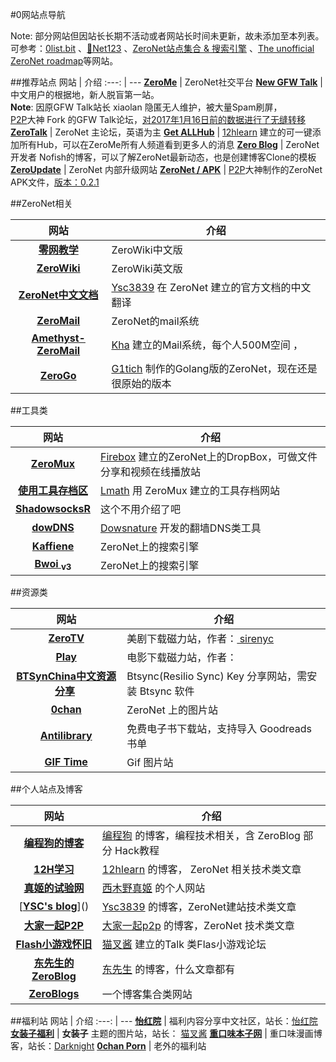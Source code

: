 #0网站点导航

Note: 部分网站但因站长长期不活动或者网站长时间未更新，故未添加至本列表。可参考：[0list.bit](http://127.0.0.1:43110/0list.bit/) 、[🎈Net123](http://127.0.0.1:43110/0net123.bit/?Home) 、[ZeroNet站点集合 & 搜索引擎](http://127.0.0.1:43110/19BPUZYAdCMxExKHoVSG3cG95wfUfFTEC9/?Topic:2_13Z7XxTa7JuFat3KzzMWu3onwM6biLuurJ/ZeroNet+4+14+UPDATE+zeroexpose+com) 、[The unofficial ZeroNet roadmap](http://127.0.0.1:43110/zaphods.bit/RM.html)等网站。


##推荐站点
网站 | 介绍 
:---: | --- 
[**ZeroMe**](http://127.0.0.1:43110/Me.ZeroNetwork.bit/) | ZeroNet社交平台 
[**New GFW Talk**](http://127.0.0.1:43110/19BPUZYAdCMxExKHoVSG3cG95wfUfFTEC9/) | 中文用户的根据地，新人脱盲第一站。<br>**Note**: 因原GFW Talk站长 xiaolan 隐匿无人维护，被大量Spam刷屏，<br> [P2P](http://127.0.0.1:43110/Me.ZeroNetwork.bit/?Profile/1RedkCkVaXuVXrqCMpoXQS29bwaqsuFdL/13Z7XxTa7JuFat3KzzMWu3onwM6biLuurJ/p2p@zeroid.bit)大神 Fork 的GFW Talk论坛，[对2017年1月16日前的数据进行了无缝转移](http://127.0.0.1:43110/Me.ZeroNetwork.bit/?Post/1RedkCkVaXuVXrqCMpoXQS29bwaqsuFdL/13Z7XxTa7JuFat3KzzMWu3onwM6biLuurJ/1484538258)
[**ZeroTalk**](http://127.0.0.1:43110/Talk.ZeroNetwork.bit/)  | ZeroNet 主论坛，英语为主
[**Get ALLHub**](http://127.0.0.1:43110/0hub.bit/) | [12hlearn](http://127.0.0.1:43110/Me.ZeroNetwork.bit/?Profile/1KNmG5rJUGhgUJGFbLkv2B5isaqu9PrZqi/1CwbqLCD6TdkinNNNb4GneZxbsoJ6Mw6oE/12hlearn@zeroid.bit) 建立的可一键添加所有Hub，可以在ZeroMe所有人频道看到更多人的消息
[**Zero Blog**](http://127.0.0.1:43110/Blog.ZeroNetwork.bit/) | ZeroNet 开发者 Nofish的博客，可以了解ZeroNet最新动态，也是创建博客Clone的模板
[**ZeroUpdate**](http://127.0.0.1:43110/1UPDatEDxnvHDo7TXvq6AEBARfNkyfxsp/) | ZeroNet 内部升级网站 
[**ZeroNet / APK**](http://127.0.0.1:43110/17iF64gTLycSohUSJsFyq7FMYsQfMqghJa/loader/?1Ja72F2v) | [P2P](http://127.0.0.1:43110/Me.ZeroNetwork.bit/?Profile/1RedkCkVaXuVXrqCMpoXQS29bwaqsuFdL/13Z7XxTa7JuFat3KzzMWu3onwM6biLuurJ/p2p@zeroid.bit)大神制作的ZeroNet APK文件，[版本：0.2.1](http://127.0.0.1:43110/Me.ZeroNetwork.bit/?Post/1RedkCkVaXuVXrqCMpoXQS29bwaqsuFdL/13Z7XxTa7JuFat3KzzMWu3onwM6biLuurJ/1484496342) 

##ZeroNet相关

网站 | 介绍 
:---: | ---
[**零网教学**](http://127.0.0.1:43110/1NCezLP8aXjABVreBB1CKGPub2tKTtyhWU/) | ZeroWiki中文版
[**ZeroWiki**](http://127.0.0.1:43110/138R53t3ZW7KDfSfxVpWUsMXgwUnsDNXLP/) | ZeroWiki英文版
[**ZeroNet中文文档**](http://127.0.0.1:43110/docs.ysc3839.bit/) | [Ysc3839](http://127.0.0.1:43110/Me.ZeroNetwork.bit/?Profile/12h51ug6CcntU2aiBjhP8Ns2e5VypbWWtv/13RFJdsXQGN5cfMK8GctB6nQZ5xwLmjcfB/ysc3839@zeroid.bit) 在 ZeroNet 建立的官方文档的中文翻译
[**ZeroMail**](http://127.0.0.1:43110/Mail.ZeroNetwork.bit) | ZeroNet的mail系统 
[**Amethyst-ZeroMail**](http://127.0.0.1:43110/1H3FFk1uXjtAqRswGTxfnc3Fvc7a4jFr54) | [Kha](http://127.0.0.1:43110/Me.ZeroNetwork.bit/?Profile/1KNmG5rJUGhgUJGFbLkv2B5isaqu9PrZqi/12kcMDfKMos1marvnhfduW5aBbwXcPV2ka/kha@zeroid.bit) 建立的Mail系统，每个人500M空间 ，
[**ZeroGo**](http://127.0.0.1:43110/g1itch.bit) | [G1tich](http://127.0.0.1:43110/Me.ZeroNetwork.bit/?Profile/1oranGeS2xsKZ4jVsu9SVttzgkYXu4k9v/133PfjoNP94oHC3GczL9e7SCKoeKEMyCDJ/g1tich@zeroid.bit) 制作的Golang版的ZeroNet，现在还是很原始的版本


##工具类

网站 | 介绍 
:---: | --- 
[**ZeroMux**](http://127.0.0.1:43110/1CiDoBP8RiWziqiBGEd8tQMy66A6fmnw2V/big/docs/) | [Firebox](http://127.0.0.1:43110/Me.ZeroNetwork.bit/?Profile/1RedkCkVaXuVXrqCMpoXQS29bwaqsuFdL/1LxkfGxtWhktAJ5WJ9ZnKxksTSH37qm8cC/waterrabbit@zeroid.bit) 建立的ZeroNet上的DropBox，可做文件分享和视频在线播放站
[**使用工具存档区**](http://127.0.0.1:43110/ZeroMux.bit/) | [Lmath](http://127.0.0.1:43110/Me.ZeroNetwork.bit/?Profile/1RedkCkVaXuVXrqCMpoXQS29bwaqsuFdL/1958F7oCppj78MP966AfojMQwHg2WUupzq/)  用 ZeroMux 建立的工具存档网站 
[**ShadowsocksR**](http://127.0.0.1:43110/shadowsocksr.bit) | 这个不用介绍了吧
[**dowDNS**](http://127.0.0.1:43110/1P7kEUyonzvkx6yywce2PBn7zPrngX5pgz/?Home) | [Dowsnature](http://127.0.0.1:43110/Me.ZeroNetwork.bit/?Profile/1oranGeS2xsKZ4jVsu9SVttzgkYXu4k9v/1JWokAPPa9fc42uKLEPi976pxvb7BrJk2o/dowsnature@zeroid.bit) 开发的翻墙DNS类工具 
[**Kaffiene**](http://127.0.0.1:43110/kaffiene.bit/) | ZeroNet上的搜索引擎 
[**Bwoi <sub>v3</sub>**](http://127.0.0.1:43110/1f7FYxZWSZ5YG7Nd8sGsHcWEQgvdnVvQF/) | ZeroNet上的搜索引擎 


##资源类

网站 | 介绍
:---: | ---
[**ZeroTV**](http://127.0.0.1:43110/1BEJbnufyav7TK23ADTs2Qi2UJeKSGDzw6/) | 美剧下载磁力站，作者：[ sirenyc](http://127.0.0.1:43110/Me.ZeroNetwork.bit/?Profile/1RedkCkVaXuVXrqCMpoXQS29bwaqsuFdL/19sggoAZ4hcorrrfWoFWP9rwfpVsL29cnZ/sirenyc@zeroid.bit) 
[**Play**](http://127.0.0.1:43110/1PLAYgDQboKojowD3kwdb3CtWmWaokXvfp/) | 电影下载磁力站，作者：[]()
[**BTSynChina中文资源分享**](http://127.0.0.1:43110/btsynchina.bit/)  | Btsync(Resilio Sync) Key 分享网站，需安装 Btsync 软件
[**0chan**](http://127.0.0.1:43110/0chan.bit) | ZeroNet 上的图片站
[**Antilibrary**](http://127.0.0.1:43110/Antilibrary.bit/) | 免费电子书下载站，支持导入 Goodreads 书单 
[**GIF Time**](http://127.0.0.1:43110/1Gif7PqWTzVWDQ42Mo7np3zXmGAo3DXc7h/) | Gif 图片站 


##个人站点及博客

网站 | 介绍
:---: | --- 
[**编程狗的博客**](http://127.0.0.1:43110/1Ld63vNnfm5SEUTbsYxB7XGo7kHQVUGghU)| [编程狗](http://127.0.0.1:43110/Me.ZeroNetwork.bit/?Profile/1GrEenUGRWnzaNZjR3XsQa6dQgdPDTyt7i/1BA2fUtT5cqyWHx4p3caoEYo2YFGU5dnn4/programdog@zeroid.bit) 的博客，编程技术相关，含 ZeroBlog 部分 Hack教程
[**12H学习**](http://127.0.0.1:43110/17vUgpdVUpN4yWeMJJtid7AAeQfLahHtXH/?Home) | [12hlearn](http://127.0.0.1:43110/Me.ZeroNetwork.bit/?Profile/1KNmG5rJUGhgUJGFbLkv2B5isaqu9PrZqi/1CwbqLCD6TdkinNNNb4GneZxbsoJ6Mw6oE/12hlearn@zeroid.bit) 的博客， ZeroNet 相关技术类文章 
[**真姬的试验网**](http://127.0.0.1:43110/1C3ah92vYUG7MMxMZ36HerQXNojSZtp2Lb/) | [西木野真姬](http://127.0.0.1:43110/Me.ZeroNetwork.bit/?Profile/1BLueGvui1GdbtsjcKqCf4F67uKfritG49/1GAWwPWreQXo1CwcefCgL6w5wYPkNFWbsj/nishikinomaki@zeroid.bit) 的个人网站
[**[YSC's blog](http://127.0.0.1:43110/Blog.ysc3839.bit/?Home)**]() | [Ysc3839](http://127.0.0.1:43110/Me.ZeroNetwork.bit/?Profile/12h51ug6CcntU2aiBjhP8Ns2e5VypbWWtv/13RFJdsXQGN5cfMK8GctB6nQZ5xwLmjcfB/ysc3839@zeroid.bit) 的博客，ZeroNet建站技术类文章
[**大家一起P2P**](http://127.0.0.1:43110/13mZF7NvzGPJyBUomxnZWYbqXft2NWMBCT/?Home) | [大家一起p2p](http://127.0.0.1:43110/Me.ZeroNetwork.bit/?Profile/1oranGeS2xsKZ4jVsu9SVttzgkYXu4k9v/1N2eNZ5w1dpoBcwatsSuTaeNzHgSLjyrpU/longzaowuzhu@zeroid.bit) 的博客，ZeroNet 技术类文章
[**Flash小游戏怀旧**](http://127.0.0.1:43110/1KNMtbcaDhKXaU96MeU57BawDD9KX9xqkn) | [猫叉酱](http://127.0.0.1:43110/Me.ZeroNetwork.bit/?Profile/1GrEenUGRWnzaNZjR3XsQa6dQgdPDTyt7i/1FHN4oukAG7zFUpiC9L2iz7QpQVTuT3xkz/nekocross@zeroid.bit) 建立的Talk 类Flas小游戏论坛
[**东先生的ZeroBlog**](http://127.0.0.1:43110/mydf.bit/?Home) | [东先生](http://127.0.0.1:43110/Me.ZeroNetwork.bit/?Profile/1BLueGvui1GdbtsjcKqCf4F67uKfritG49/18kDuSDb2D5QTtabXj6Ert7dTvnUA3FSHN/mydf@zeroid.bit) 的博客，什么文章都有 
[**ZeroBlogs**](http://127.0.0.1:43110/zeroblogs.bit) | 一个博客集合类网站


##福利站
网站 | 介绍
:---: | ---
[**怡红院**](http://127.0.0.1:43110/yihongyuan.bit/) | 福利内容分享中文社区，站长：[怡红院](http://127.0.0.1:43110/Me.ZeroNetwork.bit/?Profile/1BLueGvui1GdbtsjcKqCf4F67uKfritG49/157VksPLxufKMy8U344wPhayVY3RhkL8SK/erotic@zeroid.bit)
[**女装子福利**](http://127.0.0.1:43110/nekox.bit) | **女装子** 主题的图片站，站长： [猫叉酱](http://127.0.0.1:43110/Me.ZeroNetwork.bit/?Profile/1GrEenUGRWnzaNZjR3XsQa6dQgdPDTyt7i/1FHN4oukAG7zFUpiC9L2iz7QpQVTuT3xkz/nekocross@zeroid.bit) 
[**重口味本子网**](http://127.0.0.1:43110/15NcUM27VhwysT8K3YeXBmLUwMezpGuJRN/?Home) | 重口味漫画博客，站长：[Darknight](http://127.0.0.1:43110/Me.ZeroNetwork.bit/?Profile/12h51ug6CcntU2aiBjhP8Ns2e5VypbWWtv/1akv1KqgpjJtNQZdwR44EBFwkGp7sjynH/darknight@zeroid.bit)
[**0chan Porn**](http://127.0.0.1:43110/0chanporn.bit) | 老外的福利站
